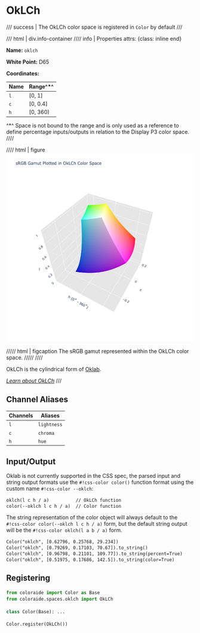 # OkLCh

/// success | The OkLCh color space is registered in `Color` by default
///

/// html | div.info-container
//// info | Properties
    attrs: {class: inline end}

**Name:** `oklch`

**White Point:** D65

**Coordinates:**

Name | Range^\*^
---- | ---------
`l`  | [0, 1]
`c`  | [0, 0.4]
`h`  | [0, 360)

^\*^ Space is not bound to the range and is only used as a reference to define percentage inputs/outputs in
relation to the Display P3 color space.
////

//// html | figure
![OkLCh](../images/oklch-3d.png)

///// html | figcaption
The sRGB gamut represented within the OkLCh color space.
/////
////


OkLCh is the cylindrical form of [Oklab](./oklab.md).

_[Learn about OkLCh](https://bottosson.github.io/posts/oklab/)_
///

## Channel Aliases

Channels | Aliases
-------- | -------
`l`      | `lightness`
`c`      | `chroma`
`h`      | `hue`

## Input/Output

Oklab is not currently supported in the CSS spec, the parsed input and string output formats use the
`#!css-color color()` function format using the custom name `#!css-color --oklch`:

```css-color
oklch(l c h / a)          // OkLCh function
color(--oklch l c h / a)  // Color function
```

The string representation of the color object will always default to the `#!css-color color(--oklch l c h / a)`
form, but the default string output will be the `#!css-color oklch(l a b / a)` form.

```playground
Color("oklch", [0.62796, 0.25768, 29.234])
Color("oklch", [0.79269, 0.17103, 70.67]).to_string()
Color("oklch", [0.96798, 0.21101, 109.77]).to_string(percent=True)
Color("oklch", [0.51975, 0.17686, 142.5]).to_string(color=True)
```

## Registering

```py
from coloraide import Color as Base
from coloraide.spaces.oklch import OkLCh

class Color(Base): ...

Color.register(OkLCh())
```
